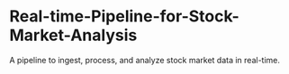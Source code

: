 # Real-time-Pipeline-for-Stock-Market-Analysis
A pipeline to ingest, process, and analyze stock market data in real-time.

